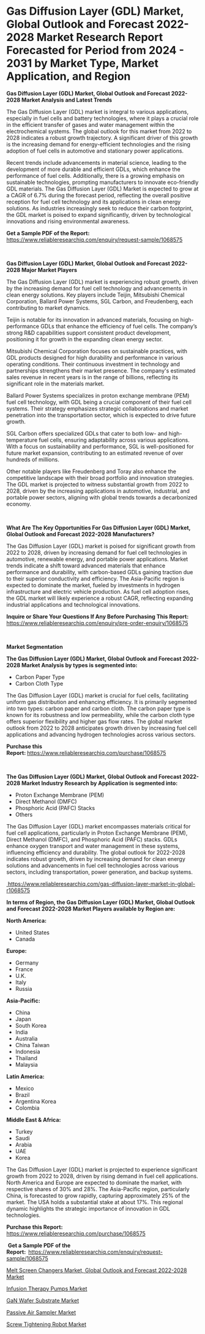 <p><h1>Gas Diffusion Layer (GDL) Market, Global Outlook and Forecast 2022-2028 Market Research Report Forecasted for Period from 2024 -  2031 by Market Type, Market Application, and Region</h1></p><p><strong>Gas Diffusion Layer (GDL) Market, Global Outlook and Forecast 2022-2028 Market Analysis and Latest Trends</strong></p>
<p><p>The Gas Diffusion Layer (GDL) market is integral to various applications, especially in fuel cells and battery technologies, where it plays a crucial role in the efficient transfer of gases and water management within the electrochemical systems. The global outlook for this market from 2022 to 2028 indicates a robust growth trajectory. A significant driver of this growth is the increasing demand for energy-efficient technologies and the rising adoption of fuel cells in automotive and stationary power applications. </p><p>Recent trends include advancements in material science, leading to the development of more durable and efficient GDLs, which enhance the performance of fuel cells. Additionally, there is a growing emphasis on sustainable technologies, prompting manufacturers to innovate eco-friendly GDL materials. The Gas Diffusion Layer (GDL) Market is expected to grow at a CAGR of 6.7% during the forecast period, reflecting the overall positive reception for fuel cell technology and its applications in clean energy solutions. As industries increasingly seek to reduce their carbon footprint, the GDL market is poised to expand significantly, driven by technological innovations and rising environmental awareness.</p></p>
<p><strong>Get a Sample PDF of the Report:&nbsp;</strong> <a href="https://www.reliableresearchiq.com/enquiry/request-sample/1068575">https://www.reliableresearchiq.com/enquiry/request-sample/1068575</a></p>
<p>&nbsp;</p>
<p><strong>Gas Diffusion Layer (GDL) Market, Global Outlook and Forecast 2022-2028 Major Market Players</strong></p>
<p><p>The Gas Diffusion Layer (GDL) market is experiencing robust growth, driven by the increasing demand for fuel cell technology and advancements in clean energy solutions. Key players include Teijin, Mitsubishi Chemical Corporation, Ballard Power Systems, SGL Carbon, and Freudenberg, each contributing to market dynamics.</p><p>Teijin is notable for its innovation in advanced materials, focusing on high-performance GDLs that enhance the efficiency of fuel cells. The company’s strong R&D capabilities support consistent product development, positioning it for growth in the expanding clean energy sector.</p><p>Mitsubishi Chemical Corporation focuses on sustainable practices, with GDL products designed for high durability and performance in various operating conditions. Their continuous investment in technology and partnerships strengthens their market presence. The company's estimated sales revenue in recent years is in the range of billions, reflecting its significant role in the materials market.</p><p>Ballard Power Systems specializes in proton exchange membrane (PEM) fuel cell technology, with GDL being a crucial component of their fuel cell systems. Their strategy emphasizes strategic collaborations and market penetration into the transportation sector, which is expected to drive future growth.</p><p>SGL Carbon offers specialized GDLs that cater to both low- and high-temperature fuel cells, ensuring adaptability across various applications. With a focus on sustainability and performance, SGL is well-positioned for future market expansion, contributing to an estimated revenue of over hundreds of millions.</p><p>Other notable players like Freudenberg and Toray also enhance the competitive landscape with their broad portfolio and innovation strategies. The GDL market is projected to witness substantial growth from 2022 to 2028, driven by the increasing applications in automotive, industrial, and portable power sectors, aligning with global trends towards a decarbonized economy.</p></p>
<p>&nbsp;</p>
<p><strong>What Are The Key Opportunities For Gas Diffusion Layer (GDL) Market, Global Outlook and Forecast 2022-2028 Manufacturers?</strong></p>
<p><p>The Gas Diffusion Layer (GDL) market is poised for significant growth from 2022 to 2028, driven by increasing demand for fuel cell technologies in automotive, renewable energy, and portable power applications. Market trends indicate a shift toward advanced materials that enhance performance and durability, with carbon-based GDLs gaining traction due to their superior conductivity and efficiency. The Asia-Pacific region is expected to dominate the market, fueled by investments in hydrogen infrastructure and electric vehicle production. As fuel cell adoption rises, the GDL market will likely experience a robust CAGR, reflecting expanding industrial applications and technological innovations.</p></p>
<p><strong>Inquire or Share Your Questions If Any Before Purchasing This Report:</strong> <a href="https://www.reliableresearchiq.com/enquiry/pre-order-enquiry/1068575">https://www.reliableresearchiq.com/enquiry/pre-order-enquiry/1068575</a></p>
<p>&nbsp;</p>
<p><strong>Market Segmentation</strong></p>
<p><strong>The Gas Diffusion Layer (GDL) Market, Global Outlook and Forecast 2022-2028 Market Analysis by types is segmented into:</strong></p>
<p><ul><li>Carbon Paper Type</li><li>Carbon Cloth Type</li></ul></p>
<p><p>The Gas Diffusion Layer (GDL) market is crucial for fuel cells, facilitating uniform gas distribution and enhancing efficiency. It is primarily segmented into two types: carbon paper and carbon cloth. The carbon paper type is known for its robustness and low permeability, while the carbon cloth type offers superior flexibility and higher gas flow rates. The global market outlook from 2022 to 2028 anticipates growth driven by increasing fuel cell applications and advancing hydrogen technologies across various sectors.</p></p>
<p><strong>Purchase this Report:&nbsp;</strong><a href="https://www.reliableresearchiq.com/purchase/1068575">https://www.reliableresearchiq.com/purchase/1068575</a></p>
<p>&nbsp;</p>
<p><strong>The Gas Diffusion Layer (GDL) Market, Global Outlook and Forecast 2022-2028 Market Industry Research by Application is segmented into:</strong></p>
<p><ul><li>Proton Exchange Membrane (PEM)</li><li>Direct Methanol (DMFC)</li><li>Phosphoric Acid (PAFC) Stacks</li><li>Others</li></ul></p>
<p><p>The Gas Diffusion Layer (GDL) market encompasses materials critical for fuel cell applications, particularly in Proton Exchange Membrane (PEM), Direct Methanol (DMFC), and Phosphoric Acid (PAFC) stacks. GDLs enhance oxygen transport and water management in these systems, influencing efficiency and durability. The global outlook for 2022-2028 indicates robust growth, driven by increasing demand for clean energy solutions and advancements in fuel cell technologies across various sectors, including transportation, power generation, and backup systems.</p></p>
<p><a href="https://www.reliableresearchiq.com/gas-diffusion-layer-market-in-global-r1068575">&nbsp;https://www.reliableresearchiq.com/gas-diffusion-layer-market-in-global-r1068575</a></p>
<p><strong>In terms of Region, the Gas Diffusion Layer (GDL) Market, Global Outlook and Forecast 2022-2028 Market Players available by Region are:</strong></p>
<p>
    <p> <strong> North America: </strong>
        <ul>
            <li>United States</li>
            <li>Canada</li>
        </ul>
        </p> 
    <p> <strong> Europe: </strong>
        <ul>
            <li>Germany</li>
            <li>France</li>
            <li>U.K.</li>
            <li>Italy</li>
            <li>Russia</li>
        </ul>
        </p> 
    <p> <strong> Asia-Pacific: </strong>
        <ul>
            <li>China</li>
            <li>Japan</li>
            <li>South Korea</li>
            <li>India</li>
            <li>Australia</li>
            <li>China Taiwan</li>
            <li>Indonesia</li>
            <li>Thailand</li>
            <li>Malaysia</li>
        </ul>
        </p> 
    <p> <strong> Latin America: </strong>
        <ul>
            <li>Mexico</li>
            <li>Brazil</li>
            <li>Argentina Korea</li>
            <li>Colombia</li>
        </ul>
        </p> 
    <p> <strong> Middle East & Africa: </strong>
        <ul>
            <li>Turkey</li>
            <li>Saudi</li>
            <li>Arabia</li>
            <li>UAE</li>
            <li>Korea</li>
        </ul>
    </p>
    </p>
<p><p>The Gas Diffusion Layer (GDL) market is projected to experience significant growth from 2022 to 2028, driven by rising demand in fuel cell applications. North America and Europe are expected to dominate the market, with respective shares of 30% and 28%. The Asia-Pacific region, particularly China, is forecasted to grow rapidly, capturing approximately 25% of the market. The USA holds a substantial stake at about 17%. This regional dynamic highlights the strategic importance of innovation in GDL technologies.</p></p>
<p><strong>Purchase this Report: </strong><a href="https://www.reliableresearchiq.com/purchase/1068575">https://www.reliableresearchiq.com/purchase/1068575</a></p>
<p>&nbsp;<strong>Get a Sample PDF of the Report:&nbsp;&nbsp;</strong><a href="https://www.reliableresearchiq.com/enquiry/request-sample/1068575">https://www.reliableresearchiq.com/enquiry/request-sample/1068575</a></p>
<p><strong></strong></p>
<p><p><a href="https://github.com/dlwlxxqs71/Market-Research-Report-List-1/blob/main/melt-screen-changers-market-global-outlook-and-forecast-2022-2028-market.md">Melt Screen Changers Market, Global Outlook and Forecast 2022-2028 Market</a></p><p><a href="https://medium.com/@hassen.nww/insights-into-the-infusion-therapy-pumps-industry-market-financial-status-market-size-and-097af5dfe6e9">Infusion Therapy Pumps Market</a></p><p><a href="https://medium.com/@scottroberts2661/global-gan-wafer-substrate-market-analysis-trends-forecasts-and-growth-opportunities-2024-237db4db8e96">GaN Wafer Substrate Market</a></p><p><a href="https://www.linkedin.com/pulse/global-passive-air-sampler-market-size-expected-reach-tpamf?trackingId=%2BGtyWerUQMaTRWzxqkE2Og%3D%3D">Passive Air Sampler Market</a></p><p><a href="https://www.linkedin.com/pulse/insights-screw-tightening-robot-market-players-size-geographical-ubcsf?trackingId=ho3LuwD%2BSDWWDPbL8dHl7w%3D%3D">Screw Tightening Robot Market</a></p></p>